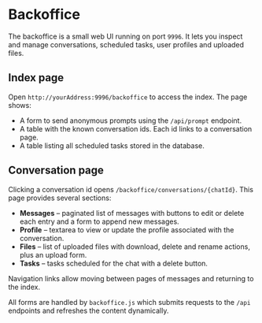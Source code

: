 # Backoffice

The backoffice is a small web UI running on port `9996`. It lets you inspect
and manage conversations, scheduled tasks, user profiles and uploaded files.

## Index page

Open `http://yourAddress:9996/backoffice` to access the index. The page shows:

* A form to send anonymous prompts using the `/api/prompt` endpoint.
* A table with the known conversation ids. Each id links to a conversation page.
* A table listing all scheduled tasks stored in the database.

## Conversation page

Clicking a conversation id opens `/backoffice/conversations/{chatId}`. This page
provides several sections:

* **Messages** – paginated list of messages with buttons to edit or delete each
  entry and a form to append new messages.
* **Profile** – textarea to view or update the profile associated with the
  conversation.
* **Files** – list of uploaded files with download, delete and rename actions,
  plus an upload form.
* **Tasks** – tasks scheduled for the chat with a delete button.

Navigation links allow moving between pages of messages and returning to the
index.

All forms are handled by `backoffice.js` which submits requests to the `/api`
endpoints and refreshes the content dynamically.
